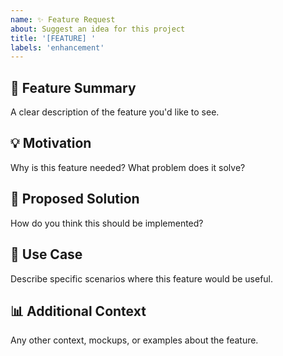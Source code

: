 ```yaml
---
name: ✨ Feature Request
about: Suggest an idea for this project
title: '[FEATURE] '
labels: 'enhancement'
---
```


## 🎯 Feature Summary
A clear description of the feature you'd like to see.

## 💡 Motivation
Why is this feature needed? What problem does it solve?

## 🚀 Proposed Solution
How do you think this should be implemented?

## 🎯 Use Case
Describe specific scenarios where this feature would be useful.

## 📊 Additional Context
Any other context, mockups, or examples about the feature.
